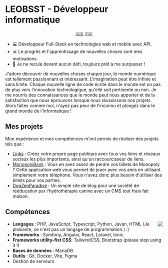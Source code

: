 # LEOBSST - Développeur informatique

<p align="center">
  <a href="README.md">🇬🇧</a>
  <a href="README_fr.md">🇫🇷</a>
</p>

- 💻 Développeur Full-Stack en technologies web et mobile avec API.
- 📊 Le progrès et l'apprentissage de nouvelles choses sont mes motivations.
- 🦾 Je ne recule devant aucun défi, toujours prêt à me surpasser !

J'adore découvrir de nouvelles choses chaque jour, le monde numérique est tellement passionnant et intéressant. L'imagination peut être infinie et sans limite. Chaque nouvelle ligne de code écrite dans le monde est un pas de plus vers l'innovation technologique, qu'elle soit pertinente ou non. Je me nourris des connaissances que le monde peut nous apporter et de la satisfaction que nous éprouvons lorsque nous réussissons nos projets. Alors faites comme moi, n'ayez pas peur de l'inconnu et plongez dans le grand monde de l'informatique !

## Mes projets

Mon expérience et mes compétences m'ont permis de réaliser des projets tels que :

- [Links](https://linkskly.fr) : Créez votre propre page publique avec tous vos liens et réseaux sociaux les plus importants, ainsi qu'un raccourcisseur de liens.
- [MonopolyBank](https://monopolybank.leobsst.fr) : Vous en avez assez de perdre vos billets de Monopoly ? Cette application web vous permet de jouer avec vos amis en utilisant simplement votre téléphone. Vous n'avez donc plus besoin d'utiliser des billets pour vos parties.
- [DogZenParadise](https://dogzenparadise.com) : Un simple site de blog pour une société de rééducation par l'hydrothérapie canine avec un CMS tout frais fait maison.

## Compétences

<img align="right" src="https://github-readme-stats.vercel.app/api?username=LEOBSST&show_icons=true&hide=prs&theme=tokyonight" />

- **Langages** : PHP, JavaScript, Typescript, Python, Javan, HTML (Je plaisante, ce n'est pas un langage de programmation.) :)
- **Frameworks** : Symfony, Angular, React, Laravel, Ionic.
- **Frameworks utility-fist CSS**: TailwindCSS, Bootstrap (please stop using it !)
- **Bases de données** : MariaDB
- **Outils** : Git, Docker, Vite, Figma
- Gestion de serveurs

